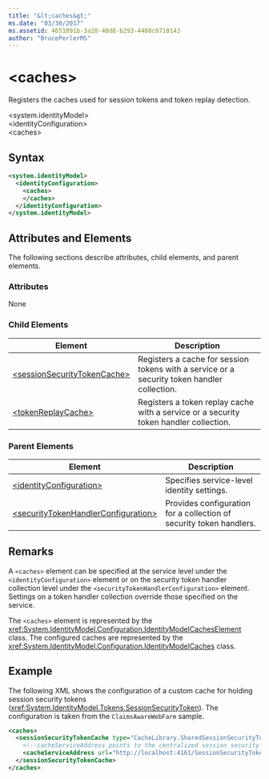 ```yaml
---
title: "&lt;caches&gt;"
ms.date: "03/30/2017"
ms.assetid: 4651091b-3a20-40d8-b293-4408c0710143
author: "BrucePerlerMS"
---
```

# &lt;caches&gt;
Registers the caches used for session tokens and token replay detection.  
  
 \<system.identityModel>  
\<identityConfiguration>  
\<caches>  
  
## Syntax  
  
```xml  
<system.identityModel>  
  <identityConfiguration>  
    <caches>  
    </caches>  
  </identityConfiguration>  
</system.identityModel>  
```  
  
## Attributes and Elements  
 The following sections describe attributes, child elements, and parent elements.  
  
### Attributes  
 None  
  
### Child Elements  
  
|Element|Description|  
|-------------|-----------------|  
|[\<sessionSecurityTokenCache>](../../../../../docs/framework/configure-apps/file-schema/windows-identity-foundation/sessionsecuritytokencache.md)|Registers a cache for session tokens with a service or a security token handler collection.|  
|[\<tokenReplayCache>](../../../../../docs/framework/configure-apps/file-schema/windows-identity-foundation/tokenreplaycache.md)|Registers a token replay cache with a service or a security token handler collection.|  
  
### Parent Elements  
  
|Element|Description|  
|-------------|-----------------|  
|[\<identityConfiguration>](../../../../../docs/framework/configure-apps/file-schema/windows-identity-foundation/identityconfiguration.md)|Specifies service-level identity settings.|  
|[\<securityTokenHandlerConfiguration>](../../../../../docs/framework/configure-apps/file-schema/windows-identity-foundation/securitytokenhandlerconfiguration.md)|Provides configuration for a collection of security token handlers.|  
  
## Remarks  
 A `<caches>` element can be specified at the service level under the `<identityConfiguration>` element or on the security token handler collection level under the `<securityTokenHandlerConfiguration>` element. Settings on a token handler collection override those specified on the service.  
  
 The `<caches>` element is represented by the <xref:System.IdentityModel.Configuration.IdentityModelCachesElement> class. The configured caches are represented by the <xref:System.IdentityModel.Configuration.IdentityModelCaches> class.  
  
## Example  
 The following XML shows the configuration of a custom cache for holding session security tokens (<xref:System.IdentityModel.Tokens.SessionSecurityToken>). The configuration is taken from the `ClaimsAwareWebFarm` sample.  
  
```xml  
<caches>  
  <sessionSecurityTokenCache type="CacheLibrary.SharedSessionSecurityTokenCache, CacheLibrary">  
    <!--cacheServiceAddress points to the centralized session security token cache service running in the web farm.-->  
    <cacheServiceAddress url="http://localhost:4161/SessionSecurityTokenCacheService.svc" />  
  </sessionSecurityTokenCache>  
</caches>  
```

